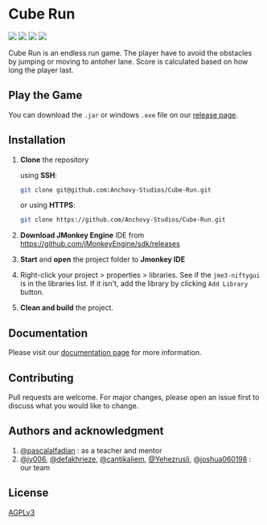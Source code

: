 # Cube Run

![](https://img.shields.io/github/issues/Anchovy-Studios/Cube-Run) ![](https://img.shields.io/github/license/Anchovy-Studios/Cube-Run) ![](https://img.shields.io/github/v/release/Anchovy-Studios/Cube-Run) ![](https://img.shields.io/github/languages/code-size/Anchovy-Studios/Cube-Run)

Cube Run is an endless run game. The player have to avoid the obstacles by jumping or moving to antoher lane. Score is calculated based on how long the player last.

## Play the Game

You can download the `.jar` or windows `.exe` file on our [release page](https://github.com/Anchovy-Studios/Cube-Run/releases).

## Installation

1. **Clone** the repository

   using **SSH**:

   ```bash
   git clone git@github.com:Anchovy-Studios/Cube-Run.git
   ```

   or using **HTTPS**:

   ```bash
   git clone https://github.com/Anchovy-Studios/Cube-Run.git
   ```

2. **Download JMonkey Engine** IDE from https://github.com/jMonkeyEngine/sdk/releases

3. **Start** and **open** the project folder to **Jmonkey IDE**

4. Right-click your project > properties > libraries. See if the `jme3-niftygui` is in the libraries list. If it isn't, add the library by clicking `Add Library` button.

5. **Clean and build** the project.

## Documentation

Please visit our [documentation page](https://anchovy-studios.github.io/Cube-Run/) for more information.

## Contributing
Pull requests are welcome. For major changes, please open an issue first to discuss what you would like to change.

##  Authors and acknowledgment

1. [@pascalalfadian](https://github.com/pascalalfadian) : as a teacher and mentor
2. [@jy006](), [@defakhrieze](https://github.com/defakhrieze), [@cantikaliem](https://github.com/cantikaliem), [@Yehezrusli](https://github.com/Yehezrusli), [@joshua060198](https://github.com/joshua060198) : our team

## License
[AGPLv3](https://choosealicense.com/licenses/agpl-3.0/)
